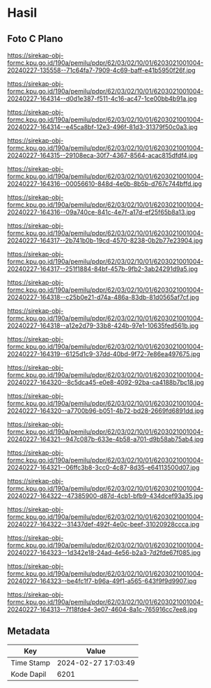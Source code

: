 # Hasil

## Foto C Plano

https://sirekap-obj-formc.kpu.go.id/190a/pemilu/pdpr/62/03/02/10/01/6203021001004-20240227-135558--71c64fa7-7909-4c69-baff-e41b5950f26f.jpg

https://sirekap-obj-formc.kpu.go.id/190a/pemilu/pdpr/62/03/02/10/01/6203021001004-20240227-164314--d0d1e387-f511-4c16-ac47-1ce00bb4b91a.jpg

https://sirekap-obj-formc.kpu.go.id/190a/pemilu/pdpr/62/03/02/10/01/6203021001004-20240227-164314--e45ca8bf-12e3-496f-81d3-31379f50c0a3.jpg

https://sirekap-obj-formc.kpu.go.id/190a/pemilu/pdpr/62/03/02/10/01/6203021001004-20240227-164315--29108eca-30f7-4367-8564-acac815dfdf4.jpg

https://sirekap-obj-formc.kpu.go.id/190a/pemilu/pdpr/62/03/02/10/01/6203021001004-20240227-164316--00056610-848d-4e0b-8b5b-d767c744bffd.jpg

https://sirekap-obj-formc.kpu.go.id/190a/pemilu/pdpr/62/03/02/10/01/6203021001004-20240227-164316--09a740ce-841c-4e7f-a17d-ef25f65b8a13.jpg

https://sirekap-obj-formc.kpu.go.id/190a/pemilu/pdpr/62/03/02/10/01/6203021001004-20240227-164317--2b741b0b-19cd-4570-8238-0b2b77e23904.jpg

https://sirekap-obj-formc.kpu.go.id/190a/pemilu/pdpr/62/03/02/10/01/6203021001004-20240227-164317--251f1884-84bf-457b-9fb2-3ab24291d9a5.jpg

https://sirekap-obj-formc.kpu.go.id/190a/pemilu/pdpr/62/03/02/10/01/6203021001004-20240227-164318--c25b0e21-d74a-486a-83db-81d0565af7cf.jpg

https://sirekap-obj-formc.kpu.go.id/190a/pemilu/pdpr/62/03/02/10/01/6203021001004-20240227-164318--a12e2d79-33b8-424b-97e1-10635fed561b.jpg

https://sirekap-obj-formc.kpu.go.id/190a/pemilu/pdpr/62/03/02/10/01/6203021001004-20240227-164319--6125d1c9-37dd-40bd-9f72-7e86ea497675.jpg

https://sirekap-obj-formc.kpu.go.id/190a/pemilu/pdpr/62/03/02/10/01/6203021001004-20240227-164320--8c5dca45-e0e8-4092-92ba-ca4188b7bc18.jpg

https://sirekap-obj-formc.kpu.go.id/190a/pemilu/pdpr/62/03/02/10/01/6203021001004-20240227-164320--a7700b96-b051-4b72-bd28-2669fd6891dd.jpg

https://sirekap-obj-formc.kpu.go.id/190a/pemilu/pdpr/62/03/02/10/01/6203021001004-20240227-164321--947c087b-633e-4b58-a701-d9b58ab75ab4.jpg

https://sirekap-obj-formc.kpu.go.id/190a/pemilu/pdpr/62/03/02/10/01/6203021001004-20240227-164321--06ffc3b8-3cc0-4c87-8d35-e64113500d07.jpg

https://sirekap-obj-formc.kpu.go.id/190a/pemilu/pdpr/62/03/02/10/01/6203021001004-20240227-164322--47385900-d87d-4cb1-bfb9-434dcef93a35.jpg

https://sirekap-obj-formc.kpu.go.id/190a/pemilu/pdpr/62/03/02/10/01/6203021001004-20240227-164322--31437def-492f-4e0c-beef-31020928ccca.jpg

https://sirekap-obj-formc.kpu.go.id/190a/pemilu/pdpr/62/03/02/10/01/6203021001004-20240227-164323--1d342e18-24ad-4e56-b2a3-7d2fde67f085.jpg

https://sirekap-obj-formc.kpu.go.id/190a/pemilu/pdpr/62/03/02/10/01/6203021001004-20240227-164323--be4fc1f7-b96a-49f1-a565-643f9f9d9907.jpg

https://sirekap-obj-formc.kpu.go.id/190a/pemilu/pdpr/62/03/02/10/01/6203021001004-20240227-164313--7f18fde4-3e07-4604-8a1c-765916cc7ee8.jpg


## Metadata

| Key        | Value               |
| ---------- | ------------------- |
| Time Stamp | 2024-02-27 17:03:49 |
| Kode Dapil | 6201                |



